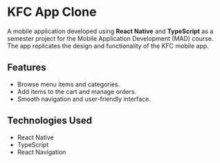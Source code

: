 # KFC App Clone

A mobile application developed using **React Native** and **TypeScript** as a semester project for the Mobile Application Development (MAD) course. The app replicates the design and functionality of the KFC mobile app.

## Features
- Browse menu items and categories.
- Add items to the cart and manage orders.
- Smooth navigation and user-friendly interface.

## Technologies Used
- React Native
- TypeScript
- React Navigation
